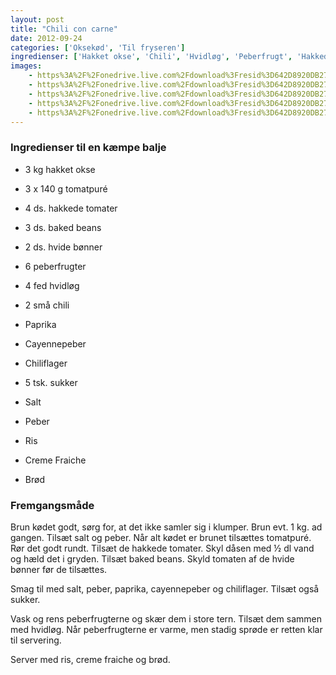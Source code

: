 ```yaml
---
layout: post
title: "Chili con carne"
date: 2012-09-24
categories: ['Oksekød', 'Til fryseren']
ingredienser: ['Hakket okse', 'Chili', 'Hvidløg', 'Peberfrugt', 'Hakkede tomater', 'Bønner']
images:
    - https%3A%2F%2Fonedrive.live.com%2Fdownload%3Fresid%3D642D8920DB2784EE!126819
    - https%3A%2F%2Fonedrive.live.com%2Fdownload%3Fresid%3D642D8920DB2784EE!126821
    - https%3A%2F%2Fonedrive.live.com%2Fdownload%3Fresid%3D642D8920DB2784EE!126820
    - https%3A%2F%2Fonedrive.live.com%2Fdownload%3Fresid%3D642D8920DB2784EE!126823
    - https%3A%2F%2Fonedrive.live.com%2Fdownload%3Fresid%3D642D8920DB2784EE!126825
---
```


### Ingredienser til en kæmpe balje
-   3 kg hakket okse
-   3 x 140 g tomatpuré
-   4 ds. hakkede tomater
-   3 ds. baked beans
-   2 ds. hvide bønner
-   6 peberfrugter
-   4 fed hvidløg
-   2 små chili
-   Paprika
-   Cayennepeber
-   Chiliflager 
-   5 tsk. sukker
-   Salt
-   Peber

-   Ris
-   Creme Fraiche
-   Brød

### Fremgangsmåde
Brun kødet godt, sørg for, at det ikke samler sig i klumper. Brun evt. 1 kg. ad gangen. Tilsæt salt og peber. Når alt kødet er brunet tilsættes tomatpuré. Rør det godt rundt.
Tilsæt de hakkede tomater. Skyl dåsen med ½ dl vand og hæld det i gryden. Tilsæt baked beans. Skyld tomaten af de hvide bønner før de tilsættes.

Smag til med salt, peber, paprika, cayennepeber og chiliflager. Tilsæt også sukker.

Vask og rens peberfrugterne og skær dem i store tern. Tilsæt dem sammen med hvidløg. Når peberfrugterne er varme, men stadig sprøde er retten klar til servering.

Server med ris, creme fraiche og brød.
